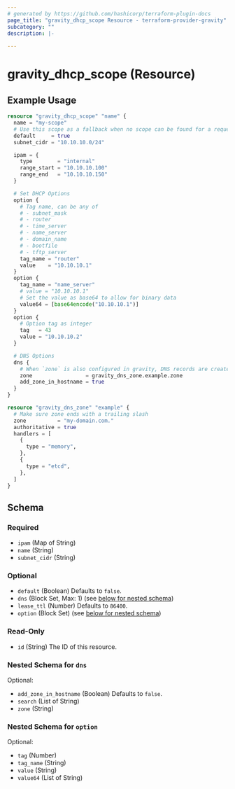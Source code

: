 ```yaml
---
# generated by https://github.com/hashicorp/terraform-plugin-docs
page_title: "gravity_dhcp_scope Resource - terraform-provider-gravity"
subcategory: ""
description: |-
  
---
```


# gravity_dhcp_scope (Resource)



## Example Usage

```terraform
resource "gravity_dhcp_scope" "name" {
  name = "my-scope"
  # Use this scope as a fallback when no scope can be found for a request
  default     = true
  subnet_cidr = "10.10.10.0/24"

  ipam = {
    type        = "internal"
    range_start = "10.10.10.100"
    range_end   = "10.10.10.150"
  }

  # Set DHCP Options
  option {
    # Tag name, can be any of
    # - subnet_mask
    # - router
    # - time_server
    # - name_server
    # - domain_name
    # - bootfile
    # - tftp_server
    tag_name = "router"
    value    = "10.10.10.1"
  }
  option {
    tag_name = "name_server"
    # value = "10.10.10.1"
    # Set the value as base64 to allow for binary data
    value64 = [base64encode("10.10.10.1")]
  }
  option {
    # Option tag as integer
    tag   = 43
    value = "10.10.10.2"
  }

  # DNS Options
  dns {
    # When `zone` is also configured in gravity, DNS records are created automatically
    zone                 = gravity_dns_zone.example.zone
    add_zone_in_hostname = true
  }
}

resource "gravity_dns_zone" "example" {
  # Make sure zone ends with a trailing slash
  zone          = "my-domain.com."
  authoritative = true
  handlers = [
    {
      type = "memory",
    },
    {
      type = "etcd",
    },
  ]
}
```

<!-- schema generated by tfplugindocs -->
## Schema

### Required

- `ipam` (Map of String)
- `name` (String)
- `subnet_cidr` (String)

### Optional

- `default` (Boolean) Defaults to `false`.
- `dns` (Block Set, Max: 1) (see [below for nested schema](#nestedblock--dns))
- `lease_ttl` (Number) Defaults to `86400`.
- `option` (Block Set) (see [below for nested schema](#nestedblock--option))

### Read-Only

- `id` (String) The ID of this resource.

<a id="nestedblock--dns"></a>
### Nested Schema for `dns`

Optional:

- `add_zone_in_hostname` (Boolean) Defaults to `false`.
- `search` (List of String)
- `zone` (String)


<a id="nestedblock--option"></a>
### Nested Schema for `option`

Optional:

- `tag` (Number)
- `tag_name` (String)
- `value` (String)
- `value64` (List of String)


